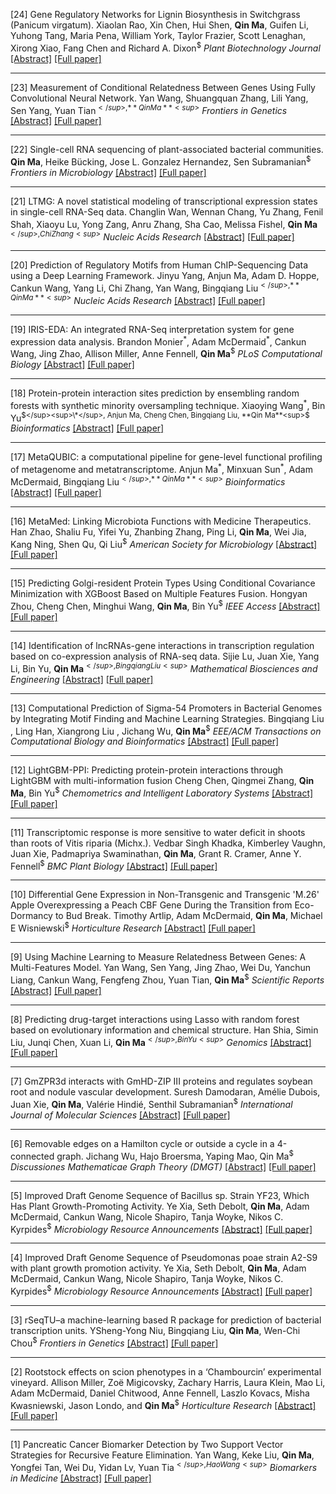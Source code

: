 
[24] Gene Regulatory Networks for Lignin Biosynthesis in Switchgrass (Panicum virgatum).
Xiaolan Rao, Xin Chen, Hui Shen, **Qin Ma**, Guifen Li, Yuhong Tang, Maria Pena, William York, Taylor Frazier, Scott Lenaghan, Xirong Xiao, Fang Chen and Richard A. Dixon<sup>$</sup>
*Plant Biotechnology Journal*
[[Abstract]](https://pubmed.ncbi.nlm.nih.gov/30133139/) [[Full paper]](https://cpb-us-w2.wpmucdn.com/u.osu.edu/dist/0/72768/files/2019/05/2019-Gene-regulatory-networks-for-lignin-biosynthesis-inswitchgrassPanicum-virgatum.pdf)


---

[23] Measurement of Conditional Relatedness Between Genes Using Fully Convolutional Neural Network.
Yan Wang, Shuangquan Zhang, Lili Yang, Sen Yang, Yuan Tian<sup>$</sup>, **Qin Ma**<sup>$</sup>
*Frontiers in Genetics*
[[Abstract]](https://www.frontiersin.org/articles/10.3389/fgene.2019.01009/full?&utm_source=Email_to_authors_&utm_medium=Email&utm_content=T1_11.5e1_author&utm_campaign=Email_publication&field=&journalName=Frontiers_in_Genetics&id=463811) [[Full paper]](https://cpb-us-w2.wpmucdn.com/u.osu.edu/dist/0/72768/files/2019/10/fgene-10-01009.pdf)


---

[22] Single-cell RNA sequencing of plant-associated bacterial communities.
**Qin Ma**, Heike Bücking, Jose L. Gonzalez Hernandez, Sen Subramanian<sup>$</sup>
*Frontiers in Microbiology*
[[Abstract]](https://www.frontiersin.org/articles/10.3389/fmicb.2019.02452/full) [[Full paper]](https://cpb-us-w2.wpmucdn.com/u.osu.edu/dist/0/72768/files/2019/10/fmicb-10-02452.pdf)


---

[21] LTMG: A novel statistical modeling of transcriptional expression states in single-cell RNA-Seq data.
Changlin Wan, Wennan Chang, Yu Zhang, Fenil Shah, Xiaoyu Lu, Yong Zang, Anru Zhang, Sha Cao, Melissa Fishel, **Qin Ma**<sup>$</sup>, Chi Zhang<sup>$</sup>
*Nucleic Acids Research*
[[Abstract]](https://academic.oup.com/nar/advance-article/doi/10.1093/nar/gkz655/5542876?rss=1) [[Full paper]](https://cpb-us-w2.wpmucdn.com/u.osu.edu/dist/0/72768/files/2019/08/LTMG.pdf)

---

[20] Prediction of Regulatory Motifs from Human ChIP-Sequencing Data using a Deep Learning Framework.
Jinyu Yang, Anjun Ma, Adam D. Hoppe, Cankun Wang, Yang Li, Chi Zhang, Yan Wang, Bingqiang Liu<sup>$</sup>, **Qin Ma**<sup>$</sup>
*Nucleic Acids Research*
[[Abstract]](https://academic.oup.com/nar/article/47/15/7809/5542889?guestAccessKey=1ae813b7-d8bb-4866-b51c-343583591b94) [[Full paper]](https://cpb-us-w2.wpmucdn.com/u.osu.edu/dist/0/72768/files/2019/08/DESSO.pdf)

---

[19] IRIS-EDA: An integrated RNA-Seq interpretation system for gene expression data analysis. 
Brandon Monier<sup>\*</sup>, Adam McDermaid<sup>\*</sup>, Cankun Wang, Jing Zhao, Allison Miller, Anne Fennell, **Qin Ma**<sup>$</sup>
*PLoS Computational Biology*
[[Abstract]](https://journals.plos.org/ploscompbiol/article?id=10.1371/journal.pcbi.1006792) [[Full paper]](https://cpb-us-w2.wpmucdn.com/u.osu.edu/dist/0/72768/files/2019/05/2019-IRIS-EDA-An-integrated-RNA-Seq-interpretation-system-for-gene-expression-data-analysis.pdf)

---

[18] Protein-protein interaction sites prediction by ensembling random forests with synthetic minority oversampling technique.
Xiaoying Wang<sup>\*</sup>, Bin Yu<sup>$</sup><sup>\*</sup>, Anjun Ma, Cheng Chen, Bingqiang Liu, **Qin Ma**<sup>$</sup>
*Bioinformatics*
[[Abstract]](https://academic.oup.com/bioinformatics/article/35/14/2395/5231852) [[Full paper]](https://cpb-us-w2.wpmucdn.com/u.osu.edu/dist/0/72768/files/2019/05/2019-Protein-protein-interaction-sites-prediction-by-ensembling-random-forests-with-synthetic-minority-oversampling-technique.pdf)

---

[17] MetaQUBIC: a computational pipeline for gene-level functional profiling of metagenome and metatranscriptome.
Anjun Ma<sup>\*</sup>, Minxuan Sun<sup>\*</sup>, Adam McDermaid, Bingqiang Liu<sup>$</sup>, **Qin Ma**<sup>$</sup>
*Bioinformatics*
[[Abstract]](https://academic.oup.com/bioinformatics/article/35/21/4474/5497255) [[Full paper]](https://cpb-us-w2.wpmucdn.com/u.osu.edu/dist/0/72768/files/2019/08/MetaQUBIC.pdf)

---

[16] MetaMed: Linking Microbiota Functions with Medicine Therapeutics.
Han Zhao, Shaliu Fu, Yifei Yu, Zhanbing Zhang, Ping Li, **Qin Ma**, Wei Jia, Kang Ning, Shen Qu, Qi Liu<sup>$</sup>
*American Society for Microbiology*
[[Abstract]](https://msystems.asm.org/content/4/5/e00413-19) [[Full paper]](https://cpb-us-w2.wpmucdn.com/u.osu.edu/dist/0/72768/files/2019/10/mSystems-2019-Zhao-e00413-19.full_.pdf)


---

[15] Predicting Golgi-resident Protein Types Using Conditional Covariance Minimization with XGBoost Based on Multiple Features Fusion.
Hongyan Zhou, Cheng Chen, Minghui Wang, **Qin Ma**, Bin Yu<sup>$</sup>
*IEEE Access*
[[Abstract]](https://ieeexplore.ieee.org/document/8817940) [[Full paper]](https://cpb-us-w2.wpmucdn.com/u.osu.edu/dist/0/72768/files/2019/08/08817940.pdf)


---

[14] Identification of lncRNAs-gene interactions in transcription regulation based on co-expression analysis of RNA-seq data.
Sijie Lu, Juan Xie, Yang Li, Bin Yu, **Qin Ma**<sup>$</sup>, Bingqiang Liu<sup>$</sup>
*Mathematical Biosciences and Engineering*
[[Abstract]](https://www.aimspress.com/article/10.3934/mbe.2019357) [[Full paper]](https://cpb-us-w2.wpmucdn.com/u.osu.edu/dist/0/72768/files/2019/08/Identification-of-lncRNAs-gene-interactions.pdf)


---

[13] Computational Prediction of Sigma-54 Promoters in Bacterial Genomes by Integrating Motif Finding and Machine Learning Strategies.
Bingqiang Liu , Ling Han, Xiangrong Liu , Jichang Wu, **Qin Ma**<sup>$</sup>
*EEE/ACM Transactions on Computational Biology and Bioinformatics*
[[Abstract]](https://ieeexplore.ieee.org/document/8316939) [[Full paper]](https://u.osu.edu/bmbl/files/2020/08/08316939.pdf)



---

[12] LightGBM-PPI: Predicting protein-protein interactions through LightGBM with multi-information fusion
Cheng Chen, Qingmei Zhang, **Qin Ma**, Bin Yu<sup>$</sup>
*Chemometrics and Intelligent Laboratory Systems*
[[Abstract]](https://www.sciencedirect.com/science/article/pii/S016974391930262X) [[Full paper]](https://cpb-us-w2.wpmucdn.com/u.osu.edu/dist/0/72768/files/2019/10/1-s2.0-S016974391930262X-main.pdf)


---

[11] Transcriptomic response is more sensitive to water deficit in shoots than roots of Vitis riparia (Michx.).
Vedbar Singh Khadka, Kimberley Vaughn, Juan Xie, Padmapriya Swaminathan, **Qin Ma**, Grant R. Cramer, Anne Y. Fennell<sup>$</sup>
*BMC Plant Biology*
[[Abstract]](https://bmcplantbiol.biomedcentral.com/articles/10.1186/s12870-019-1664-7) [[Full paper]](https://cpb-us-w2.wpmucdn.com/u.osu.edu/dist/0/72768/files/2019/01/2018-Transcriptomic-response-is-more-sensitive-to-water-deficit-in-shoots-than-roots-of-Vitis-riparia-Michx.-13zj21t.pdf)


---

[10] Differential Gene Expression in Non-Transgenic and Transgenic 'M.26' Apple Overexpressing a Peach CBF Gene During the Transition from Eco-Dormancy to Bud Break.
Timothy Artlip, Adam McDermaid, **Qin Ma**, Michael E Wisniewski<sup>$</sup>
*Horticulture Research*
[[Abstract]](https://www.nature.com/articles/s41438-019-0168-9) [[Full paper]](https://cpb-us-w2.wpmucdn.com/u.osu.edu/dist/0/72768/files/2019/10/s41438-019-0168-9.pdf)


---

[9] Using Machine Learning to Measure Relatedness Between Genes: A Multi-Features Model.
Yan Wang, Sen Yang, Jing Zhao, Wei Du, Yanchun Liang, Cankun Wang, Fengfeng Zhou, Yuan Tian, **Qin Ma**<sup>$</sup>
*Scientific Reports*
[[Abstract]](https://www.nature.com/articles/s41598-019-40780-7) [[Full paper]](https://cpb-us-w2.wpmucdn.com/u.osu.edu/dist/0/72768/files/2019/05/2019-Using-Machine-Learning-to-Measure-Relatedness-Between-Genes-A-Multi-Features-Model.pdf)


---

[8] Predicting drug-target interactions using Lasso with random forest based on evolutionary information and chemical structure.
Han Shia, Simin Liu, Junqi Chen, Xuan Li, **Qin Ma**<sup>$</sup>, Bin Yu<sup>$</sup>
*Genomics*
[[Abstract]](https://www.sciencedirect.com/science/article/pii/S088875431830466X?via%3Dihub) [[Full paper]](https://cpb-us-w2.wpmucdn.com/u.osu.edu/dist/0/72768/files/2019/05/2019-Predicting-drug-target-interactions-using-Lasso-with-random-forest-based-on-evolutionary-information-and-chemical-structure.pdf)


---

[7] GmZPR3d interacts with GmHD-ZIP III proteins and regulates soybean root and nodule vascular development.
Suresh Damodaran, Amélie Dubois, Juan Xie, **Qin Ma**, Valérie Hindié, Senthil Subramanian<sup>$</sup>
*International Journal of Molecular Sciences*
[[Abstract]](https://www.mdpi.com/1422-0067/20/4/827) [[Full paper]](https://cpb-us-w2.wpmucdn.com/u.osu.edu/dist/0/72768/files/2019/05/2019-GmZPR3d-Interacts-with-GmHD-ZIP-III-Proteins-and-Regulates-Soybean-Root-and-Nodule-Vascular-Development.pdf)


---

[6] Removable edges on a Hamilton cycle or outside a cycle in a 4-connected graph.
Jichang Wu, Hajo Broersma, Yaping Mao, Qin Ma<sup>$</sup>
*Discussiones Mathematicae Graph Theory (DMGT)*
[[Abstract]](https://www.dmgt.uz.zgora.pl/publish/view_press.php?ID=2404) [[Full paper]](https://cpb-us-w2.wpmucdn.com/u.osu.edu/dist/0/72768/files/2019/05/2019-Removable-edges-on-a-Hamilton-cycle-or-outside-a-cycle-in-a-4-connected-graph.pdf)


---

[5] Improved Draft Genome Sequence of Bacillus sp. Strain YF23, Which Has Plant Growth-Promoting Activity.
Ye Xia, Seth Debolt, **Qin Ma**, Adam McDermaid, Cankun Wang, Nicole Shapiro, Tanja Woyke, Nikos C. Kyrpides<sup>$</sup>
*Microbiology Resource Announcements*
[[Abstract]](https://mra.asm.org/content/8/15/e00099-19.abstract) [[Full paper]](https://mra.asm.org/content/ga/8/15/e00099-19.full.pdf)


---

[4] Improved Draft Genome Sequence of Pseudomonas poae strain A2-S9 with plant growth promotion activity.
Ye Xia, Seth Debolt, **Qin Ma**, Adam McDermaid, Cankun Wang, Nicole Shapiro, Tanja Woyke, Nikos C. Kyrpides<sup>$</sup>
*Microbiology Resource Announcements*
[[Abstract]](https://mra.asm.org/content/8/15/e00275-19) [[Full paper]](https://cpb-us-w2.wpmucdn.com/u.osu.edu/dist/0/72768/files/2019/05/2019-Improved-Draft-Genome-Sequence-of-Pseudomonas-poae-strain-A2-S9-with-plant-growth-promotion-activity.pdf)


---

[3] rSeqTU–a machine-learning based R package for prediction of bacterial transcription units.
YSheng-Yong Niu, Bingqiang Liu, **Qin Ma**, Wen-Chi Chou<sup>$</sup>
*Frontiers in Genetics*
[[Abstract]](https://www.frontiersin.org/articles/10.3389/fgene.2019.00374/full) [[Full paper]](https://cpb-us-w2.wpmucdn.com/u.osu.edu/dist/0/72768/files/2019/05/2019-rSeqTU%E2%80%94A-Machine-Learning-Based-R-Package-for-Prediction-of-Bacterial-Transcription-Units.pdf)


---

[2] Rootstock effects on scion phenotypes in a ‘Chambourcin’ experimental vineyard.
Allison Miller, Zoë Migicovsky, Zachary Harris, Laura Klein, Mao Li, Adam McDermaid, Daniel Chitwood, Anne Fennell, Laszlo Kovacs, Misha Kwasniewski, Jason Londo, and **Qin Ma**<sup>$</sup>
*Horticulture Research*
[[Abstract]](https://www.nature.com/articles/s41438-019-0146-2) [[Full paper]](https://cpb-us-w2.wpmucdn.com/u.osu.edu/dist/0/72768/files/2019/05/2019-Rootstock-effects-on-scion-phenotypes-in-a-Chambourcin-experimental-vineyard.pdf)


---

[1] Pancreatic Cancer Biomarker Detection by Two Support Vector Strategies for Recursive Feature Elimination.
Yan Wang, Keke Liu, **Qin Ma**, Yongfei Tan, Wei Du, Yidan Lv, Yuan Tia<sup>$</sup>, Hao Wang<sup>$</sup>
*Biomarkers in Medicine*
[[Abstract]](https://www.futuremedicine.com/doi/10.2217/bmm-2018-0273) [[Full paper]](https://cpb-us-w2.wpmucdn.com/u.osu.edu/dist/0/72768/files/2019/01/2019sci-wy-Pancreatic-Cancer-Biomarker-Detection-by-Two-Support-Vector-Strategies-for-Recursive-Feature-Elimination-2eavkdq.pdf)

